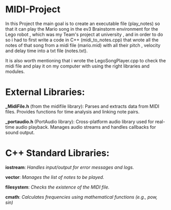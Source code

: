 # MIDI-Project
  In this Project the main goal is to create an executable file (play_notes) so that it can play the Mario song in the ev3 Brainstorm environment for the Lego robot , which was my Team's project at university , and in order to do so i had to first write a code in C++ (midi_to_notes.cpp) that wrote all the notes of that song from a midi file (mario.mid) with all their pitch , velocity and delay time into a txt file (notes.txt).

It is also worth mentioning that i wrote the LegoSongPlayer.cpp to check the midi file and play it on my computer with using the right libraries and modules.

# External Libraries:
**_MidiFile.h** (from the midifile library):
Parses and extracts data from MIDI files.
Provides functions for time analysis and linking note pairs.

**_portaudio.h** (PortAudio library):
Cross-platform audio library used for real-time audio playback.
Manages audio streams and handles callbacks for sound output.

# C++ Standard Libraries:

**iostream**: *Handles input/output for error messages and logs.*

**vector**: *Manages the list of notes to be played.*

**filesystem**: *Checks the existence of the MIDI file.*

**cmath**: *Calculates frequencies using mathematical functions (e.g., pow, sin)*
